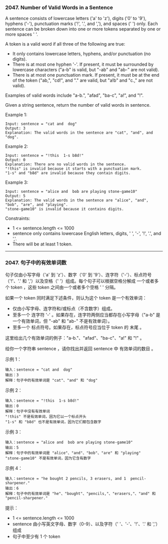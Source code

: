 ### 2047. Number of Valid Words in a Sentence
A sentence consists of lowercase letters ('a' to 'z'), digits ('0' to '9'), hyphens ('-'), punctuation marks ('!', '.', and ','), and spaces (' ') only. Each sentence can be broken down into one or more tokens separated by one or more spaces ' '.

A token is a valid word if all three of the following are true:

* It only contains lowercase letters, hyphens, and/or punctuation (no digits).
* There is at most one hyphen '-'. If present, it must be surrounded by lowercase characters ("a-b" is valid, but "-ab" and "ab-" are not valid).
* There is at most one punctuation mark. If present, it must be at the end of the token ("ab,", "cd!", and "." are valid, but "a!b" and "c.," are not valid).

Examples of valid words include "a-b.", "afad", "ba-c", "a!", and "!".

Given a string sentence, return the number of valid words in sentence.



Example 1:

	Input: sentence = "cat and  dog"
	Output: 3
	Explanation: The valid words in the sentence are "cat", "and", and "dog".

Example 2:

	Input: sentence = "!this  1-s b8d!"
	Output: 0
	Explanation: There are no valid words in the sentence.
	"!this" is invalid because it starts with a punctuation mark.
	"1-s" and "b8d" are invalid because they contain digits.

Example 3:

	Input: sentence = "alice and  bob are playing stone-game10"
	Output: 5
	Explanation: The valid words in the sentence are "alice", "and", "bob", "are", and "playing".
	"stone-game10" is invalid because it contains digits.



Constraints:

* 1 <= sentence.length <= 1000
* sentence only contains lowercase English letters, digits, ' ', '-', '!', '.', and ','.
* There will be at least 1 token.

----

### 2047. 句子中的有效单词数
句子仅由小写字母（'a' 到 'z'）、数字（'0' 到 '9'）、连字符（'-'）、标点符号（'!'、'.' 和 ','）以及空格（' '）组成。每个句子可以根据空格分解成 一个或者多个 token ，这些 token 之间由一个或者多个空格 ' ' 分隔。

如果一个 token 同时满足下述条件，则认为这个 token 是一个有效单词：

* 仅由小写字母、连字符和/或标点（不含数字）组成。
* 至多一个 连字符 '-' 。如果存在，连字符两侧应当都存在小写字母（"a-b" 是一个有效单词，但 "-ab" 和 "ab-" 不是有效单词）。
* 至多一个 标点符号。如果存在，标点符号应当位于 token 的 末尾 。

这里给出几个有效单词的例子："a-b."、"afad"、"ba-c"、"a!" 和 "!" 。

给你一个字符串 sentence ，请你找出并返回 sentence 中 有效单词的数目 。



示例 1：

	输入：sentence = "cat and  dog"
	输出：3
	解释：句子中的有效单词是 "cat"、"and" 和 "dog"

示例 2：

	输入：sentence = "!this  1-s b8d!"
	输出：0
	解释：句子中没有有效单词
	"!this" 不是有效单词，因为它以一个标点开头
	"1-s" 和 "b8d" 也不是有效单词，因为它们都包含数字

示例 3：

	输入：sentence = "alice and  bob are playing stone-game10"
	输出：5
	解释：句子中的有效单词是 "alice"、"and"、"bob"、"are" 和 "playing"
	"stone-game10" 不是有效单词，因为它含有数字

示例 4：

	输入：sentence = "he bought 2 pencils, 3 erasers, and 1  pencil-sharpener."
	输出：6
	解释：句子中的有效单词是 "he"、"bought"、"pencils,"、"erasers,"、"and" 和 "pencil-sharpener."



提示：

* 1 <= sentence.length <= 1000
* sentence 由小写英文字母、数字（0-9）、以及字符（' '、'-'、'!'、'.' 和 ','）组成
* 句子中至少有 1 个 token

